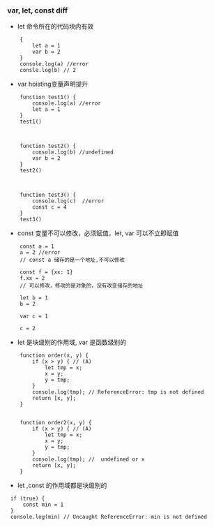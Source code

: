 ### var, let, const diff

*  let 命令所在的代码块内有效

```
    {
        let a = 1
        var b = 2    
    }
    console.log(a) //error
    consle.log(b) // 2
```

* var hoisting变量声明提升

```
    function test1() {
        console.log(a) //error
        let a = 1
    }
    test1()



    function test2() {
        console.log(b) //undefined
        var b = 2
    }
    test2()



    function test3() {
        console.log(c)  //error
        const c = 4
    }
    test3()
```

* const 变量不可以修改，必须赋值，let, var 可以不立即赋值

```
    const a = 1
    a = 2 //error
    // const a 储存的是一个地址,不可以修改

    const f = {xx: 1}
    f.xx = 2
    // 可以修改，修改的是对象的，没有改变储存的地址

    let b = 1
    b = 2

    var c = 1

    c = 2
```

* let 是块级别的作用域, var 是函数级别的

```
    function order(x, y) {
        if (x > y) { // (A)
            let tmp = x;
            x = y;
            y = tmp;
        }
        console.log(tmp); // ReferenceError: tmp is not defined
        return [x, y];
    }


    function order2(x, y) {
        if (x > y) { // (A)
            let tmp = x;
            x = y;
            y = tmp;
        }
        console.log(tmp); //  undefined or x
        return [x, y];
    }
```

* let ,const 的作用域都是块级别的  

```
 if (true) {
     const min = 1
 }
 console.log(min) // Uncaught ReferenceError: min is not defined
```
